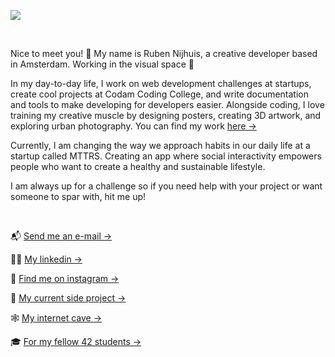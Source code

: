 <a href="https://rubennijhuis.com"><img src="https://images.ctfassets.net/vf2eiv36rew2/3hXhnxi3oJYrpkPOFqheVE/a33b25b455d47a5bdfab83a9e1168fc9/Untitled-2-01.png?w=4000&h=2249&q=20&fm=webp"></a>

<br>

Nice to meet you! 👋 My name is Ruben Nijhuis, a creative developer based in Amsterdam. Working in the visual space 👻

In my day-to-day life, I work on web development challenges at startups, create cool projects at Codam Coding College, and write documentation and tools to make developing for developers easier. Alongside coding, I love training my creative muscle by designing posters, creating 3D artwork, and exploring urban photography. You can find my work <a href="https://rubennijhuis.com/gallery">here →</a>

Currently, I am changing the way we approach habits in our daily life at a startup called MTTRS. Creating an app where social interactivity empowers people who want to create a healthy and sustainable lifestyle.

I am always up for a challenge so if you need help with your project or want someone to spar with, hit me up!


<br>

📬  <a href="mailto:contact@rubennijhuis.com">Send me an e-mail →</a>

👨‍💼  <a href="https://www.linkedin.com/in/ruben-nijhuis">My linkedin →</a>

📸  <a href="https://instagram.com/ruben__nijhuis">Find me on instagram →</a>

🤙  <a href="https://github.com/RubenNijhuis/Reusable-Components">My current side project →</a>

🕸  <a href="https://rubennijhuis.com">My internet cave →</a>

🎓  <a href="https://profile.intra.42.fr/users/rnijhuis">For my fellow 42 students →</a>
